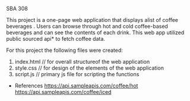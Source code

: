 SBA 308

This project is a one-page web application that displays alist of coffee beverages . Users can browse through hot and cold coffee-based beverages and can see the contents of each drink. 
This web app utilized public sourced api* to fetch coffee data.

For this project the following files were created:

1) index.html // for overall structureof the web application
2) style.css  // for design of the elements of the web application
3) script.js  // primary js file for scripting the functions


   

* References
https://api.sampleapis.com/coffee/hot
https://api.sampleapis.com/coffee/iced
